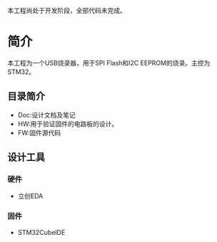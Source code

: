 本工程尚处于开发阶段，全部代码未完成。

# 简介

本工程为一个USB烧录器，用于SPI Flash和I2C EEPROM的烧录。主控为STM32。

## 目录简介

* Doc:设计文档及笔记
* HW:用于验证固件的电路板的设计。
* FW:固件源代码


## 设计工具

### 硬件
* 立创EDA

### 固件

* STM32CubeIDE

